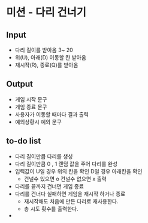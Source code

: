# 미션 - 다리 건너기

## Input
- 다리 길이를 받아옴 3~ 20
- 위(U), 아래(D) 이동할 칸 받아옴
- 재시작(R), 종료(Q)를 받아옴

## Output
- 게임 시작 문구
- 게임 종료 문구
- 사용자가 이동할 때마다 결과 출력
- 예외상황시 예외 문구

## to-do list
- 다리 길이만큼 다리를 생성
- 다리 길이만큼 0 , 1 랜덤 값을 주어 다리를 완성
- 입력값이 U일 경우 위의 칸을 확인 D일 경우 아래칸을 확인
  - 건널수 있으면 o 건널수 없으면 x 출력
- 다리를 끝까지 건너면 게임 종료
- 다리를 건너다 실패하면 게임을 재시작 하거나 종료
  - 재시작해도 처음에 만든 다리로 재사용한다.
  - 총 시도 횟수를 출력한다.
- 